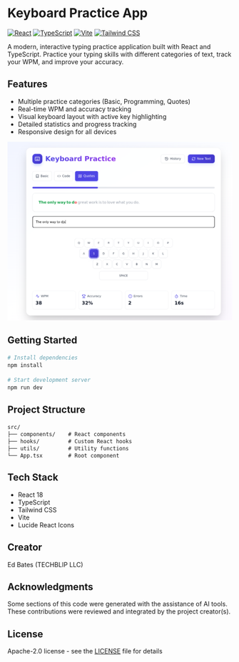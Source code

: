 # Keyboard Practice App

[![React](https://img.shields.io/badge/React-18-blue.svg)](https://reactjs.org/)  [![TypeScript](https://img.shields.io/badge/TypeScript-5.5-blue.svg)](https://www.typescriptlang.org/)  [![Vite](https://img.shields.io/badge/Vite-5.4-646CFF.svg)](https://vitejs.dev/)  [![Tailwind CSS](https://img.shields.io/badge/Tailwind_CSS-3.4-38B2AC.svg)](https://tailwindcss.com/)

A modern, interactive typing practice application built with React and TypeScript. Practice your typing skills with different categories of text, track your WPM, and improve your accuracy.

## Features

- Multiple practice categories (Basic, Programming, Quotes)
- Real-time WPM and accuracy tracking
- Visual keyboard layout with active key highlighting
- Detailed statistics and progress tracking
- Responsive design for all devices

![Practice](public/images/practice.png)

## Getting Started

```bash
# Install dependencies
npm install

# Start development server
npm run dev
```

## Project Structure

```
src/
├── components/    # React components
├── hooks/         # Custom React hooks
├── utils/         # Utility functions
└── App.tsx        # Root component
```

## Tech Stack

- React 18
- TypeScript
- Tailwind CSS
- Vite
- Lucide React Icons

## Creator

Ed Bates (TECHBLIP LLC)

## Acknowledgments

Some sections of this code were generated with the assistance of AI tools.  These contributions were reviewed and integrated by the project creator(s).

## License

Apache-2.0 license - see the [LICENSE](LICENSE) file for details
